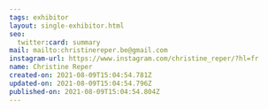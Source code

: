 ```yaml
---
tags: exhibitor
layout: single-exhibitor.html
seo:
  twitter:card: summary
mail: mailto:christinereper.be@gmail.com
instagram-url: https://www.instagram.com/christine_reper/?hl=fr
name: Christine Reper
created-on: 2021-08-09T15:04:54.781Z
updated-on: 2021-08-09T15:04:54.796Z
published-on: 2021-08-09T15:04:54.804Z
---
```

